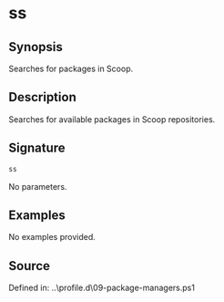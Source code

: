 # ss

## Synopsis

Searches for packages in Scoop.

## Description

Searches for available packages in Scoop repositories.

## Signature

```powershell
ss
```

No parameters.

## Examples

No examples provided.

## Source

Defined in: ..\profile.d\09-package-managers.ps1
